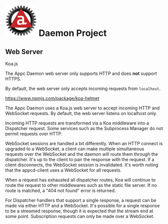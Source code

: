 # ![Appc Daemon logo](../../images/appc-daemon.png) Daemon Project

## Web Server

Koa.js

The Appc Daemon web server only supports HTTP and does __not__ support HTTPS.

By default, the web server only accepts incoming requests from `localhost`.

https://www.npmjs.com/package/koa-helmet

The Appc Daemon uses a Koa.js web server to accept incoming HTTP and WebSocket requests. By default, the web server listens on localhost only.

Incoming HTTP requests are transformed via a Koa middleware into a Dispatcher request. Some services such as the Subprocess Manager do not permit requests over HTTP.

WebSocket sessions are handled a bit differently. When an HTTP connect is upgraded to a WebSocket, a client can make multiple simultaneous requests over the WebSocket and the daemon will route them through the dispatcher. It's up to the client to pair the response with the request. If a client disconnects, the WebSocket session is invalidated. It's worth noting that the appcd-client uses a WebSocket for all requests.

When a request has exhausted all dispatcher routes, Koa will continue to route the request to other middlewares such as the static file server. If no route is matched, a "404 not found" error is returned.

For Dispatcher handlers that support a single response, a request can be made via either HTTP and a WebSocket. It's possible for a single response to be a streamed response, though it is expected that the stream end at some point. Subscription requests can only be made over a WebSocket.
